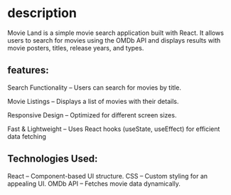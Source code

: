 # description

Movie Land is a simple movie search application built with React. It allows users to search for movies using the OMDb API and displays results with movie posters, titles, release years, and types.


## features: 


 Search Functionality – Users can search for movies by title.


 Movie Listings – Displays a list of movies with their details.


 Responsive Design – Optimized for different screen sizes.


 Fast & Lightweight – Uses React hooks (useState, useEffect) for efficient data fetching
  

## Technologies Used:

React – Component-based UI structure.
CSS – Custom styling for an appealing UI.
OMDb API – Fetches movie data dynamically.

